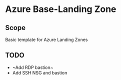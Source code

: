 # Azure Base-Landing Zone

## Scope

Basic template for Azure Landing Zones

## TODO

* ~Add RDP bastion~
* Add SSH NSG and bastion
